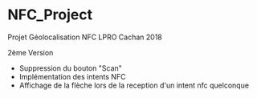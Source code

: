 # NFC_Project
Projet Géolocalisation NFC LPRO Cachan 2018

2ème Version


- Suppression du bouton "Scan"
- Implémentation des intents NFC
- Affichage de la flèche lors de la reception d'un intent nfc quelconque
